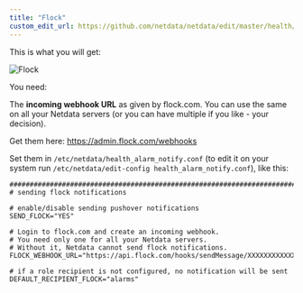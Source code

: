 ```yaml
---
title: "Flock"
custom_edit_url: https://github.com/netdata/netdata/edit/master/health/notifications/flock/README.md
---
```




This is what you will get:

![Flock](https://i.imgur.com/ok9bRzw.png)

You need:

The **incoming webhook URL** as given by flock.com. 
You can use the same on all your Netdata servers (or you can have multiple if you like - your decision).

Get them here: <https://admin.flock.com/webhooks>

Set them in `/etc/netdata/health_alarm_notify.conf` (to edit it on your system run `/etc/netdata/edit-config health_alarm_notify.conf`), like this:

```
###############################################################################
# sending flock notifications

# enable/disable sending pushover notifications
SEND_FLOCK="YES"

# Login to flock.com and create an incoming webhook.
# You need only one for all your Netdata servers.
# Without it, Netdata cannot send flock notifications.
FLOCK_WEBHOOK_URL="https://api.flock.com/hooks/sendMessage/XXXXXXXXXXXXXXXXXXXXXXXXXXXXXXX"

# if a role recipient is not configured, no notification will be sent
DEFAULT_RECIPIENT_FLOCK="alarms"
```


